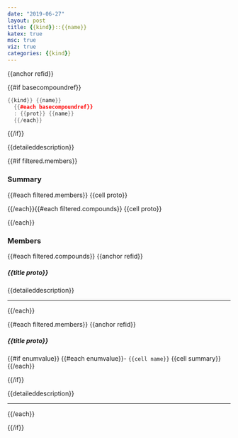```yaml
---
date: "2019-06-27"
layout: post
title: {{kind}}::{{name}}
katex: true
msc: true
viz: true
categories: {{kind}}
---
```


{{anchor refid}}

{{#if basecompoundref}}
```cpp
{{kind}} {{name}}
  {{#each basecompoundref}}
  : {{prot}} {{name}}
  {{/each}}
```  
{{/if}}

{{detaileddescription}}

{{#if filtered.members}}

### Summary

{{#each filtered.members}} {{cell proto}}

{{/each}}{{#each filtered.compounds}} {{cell proto}}

{{/each}}


### Members

{{#each filtered.compounds}}
{{anchor refid}}

##### {{title proto}}

{{detaileddescription}}

-----------------------------------

{{/each}}

{{#each filtered.members}}
{{anchor refid}}

##### {{title proto}}

{{#if enumvalue}}
{{#each enumvalue}}- `{{cell name}}` {{cell summary}}
{{/each}}

{{/if}}

{{detaileddescription}}

-----------------------------------

{{/each}}

{{/if}}

